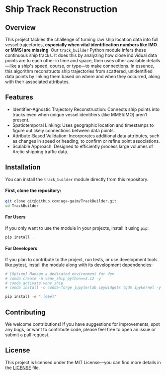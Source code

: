 # Ship Track Reconstruction

## Overview

This project tackles the challenge of turning raw ship location data into full vessel trajectories, **especially when vital identification numbers like IMO or MMSI are missing**. Our `track_builder` Python module infers these continuous ship tracks. It does this by analyzing how close individual data points are to each other in time and space, then uses other available details—like a ship's speed, course, or type—to make connections. In essence, this algorithm reconstructs ship trajectories from scattered, unidentified data points by linking them based on where and when they occurred, along with their associated attributes.

## Features

- Identifier-Agnostic Trajectory Reconstruction: Connects ship points into tracks even when unique vessel identifiers (like MMSI/IMO) aren't present.
- Spatiotemporal Linking: Uses geographic location and timestamps to figure out likely connections between data points.
- Attribute-Based Validation: Incorporates additional data attributes, such as changes in speed or heading, to confirm or refine point associations.
- Scalable Approach: Designed to efficiently process large volumes of Arctic shipping traffic data.

## Installation

You can install the `track_builder` module directly from this repository.

#### First, clone the repository:

```bash
git clone git@github.com:uga-gaim/TrackBuilder.git
cd TrackBuilder
```

#### For Users

If you only want to use the module in your projects, install it using `pip`:

```bash
pip install .
```

#### For Developers

If you plan to contribute to the project, run tests, or use development tools like pytest, install the module along with its development dependencies:

```bash
# [Option] Manage a dedicated environment for dev
# conda create -n venv_ship python==3.12 -y
# conda activate venv_ship
# conda install -c conda-forge jupyterlab ipywidgets tqdm ipykernel -y

pip install -e ".[dev]"
```

## Contributing

We welcome contributions! If you have suggestions for improvements, spot any bugs, or want to contribute code, please feel free to open an issue or submit a pull request.

## License

This project is licensed under the MIT License—you can find more details in the [LICENSE](LICENSE) file.
